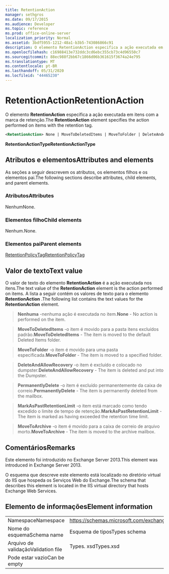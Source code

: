 ```yaml
---
title: RetentionAction
manager: sethgros
ms.date: 09/17/2015
ms.audience: Developer
ms.topic: reference
ms.prod: office-online-server
localization_priority: Normal
ms.assetid: 3bdf5955-1212-48a1-b3b5-743086866c91
description: O elemento RetentionAction especifica a ação executada em itens com a marca de retenção.
ms.openlocfilehash: c16988413e732ddc3cd6ebc355cb73c4d96550c7
ms.sourcegitcommit: 88ec988f2bb67c1866d06b361615f3674a24e795
ms.translationtype: MT
ms.contentlocale: pt-BR
ms.lasthandoff: 05/31/2020
ms.locfileid: "44465230"
---
```

# <a name="retentionaction"></a><span data-ttu-id="7e731-103">RetentionAction</span><span class="sxs-lookup"><span data-stu-id="7e731-103">RetentionAction</span></span>

<span data-ttu-id="7e731-104">O elemento **RetentionAction** especifica a ação executada em itens com a marca de retenção.</span><span class="sxs-lookup"><span data-stu-id="7e731-104">The **RetentionAction** element specifies the action performed on items with the retention tag.</span></span> 
  
```XML
<RetentionAction> None | MoveToDeletedItems | MoveToFolder | DeleteAndAllowRecovery | PermanentlyDelete | MarkAsPastRetentionLimit | MoveToArchive <RetentionAction>
```

 <span data-ttu-id="7e731-105">**RetentionActionType**</span><span class="sxs-lookup"><span data-stu-id="7e731-105">**RetentionActionType**</span></span>
## <a name="attributes-and-elements"></a><span data-ttu-id="7e731-106">Atributos e elementos</span><span class="sxs-lookup"><span data-stu-id="7e731-106">Attributes and elements</span></span>

<span data-ttu-id="7e731-107">As seções a seguir descrevem os atributos, os elementos filhos e os elementos pai.</span><span class="sxs-lookup"><span data-stu-id="7e731-107">The following sections describe attributes, child elements, and parent elements.</span></span>
  
### <a name="attributes"></a><span data-ttu-id="7e731-108">Atributos</span><span class="sxs-lookup"><span data-stu-id="7e731-108">Attributes</span></span>

<span data-ttu-id="7e731-109">Nenhum</span><span class="sxs-lookup"><span data-stu-id="7e731-109">None.</span></span>
  
### <a name="child-elements"></a><span data-ttu-id="7e731-110">Elementos filho</span><span class="sxs-lookup"><span data-stu-id="7e731-110">Child elements</span></span>

<span data-ttu-id="7e731-111">Nenhum.</span><span class="sxs-lookup"><span data-stu-id="7e731-111">None.</span></span>
  
### <a name="parent-elements"></a><span data-ttu-id="7e731-112">Elementos pai</span><span class="sxs-lookup"><span data-stu-id="7e731-112">Parent elements</span></span>

[<span data-ttu-id="7e731-113">RetentionPolicyTag</span><span class="sxs-lookup"><span data-stu-id="7e731-113">RetentionPolicyTag</span></span>](retentionpolicytag.md)
  
## <a name="text-value"></a><span data-ttu-id="7e731-114">Valor de texto</span><span class="sxs-lookup"><span data-stu-id="7e731-114">Text value</span></span>

<span data-ttu-id="7e731-115">O valor de texto do elemento **RetentionAction** é a ação executada nos itens.</span><span class="sxs-lookup"><span data-stu-id="7e731-115">The text value of the **RetentionAction** element is the action performed on items.</span></span> <span data-ttu-id="7e731-116">A lista a seguir contém os valores de texto para o elemento **RetentionAction** .</span><span class="sxs-lookup"><span data-stu-id="7e731-116">The following list contains the text values for the **RetentionAction** element.</span></span> 
  
> <span data-ttu-id="7e731-117">**Nenhuma** -nenhuma ação é executada no item.</span><span class="sxs-lookup"><span data-stu-id="7e731-117">**None** - No action is performed on the item.</span></span> 
    
> <span data-ttu-id="7e731-118">**MoveToDeletedItems** -o item é movido para a pasta itens excluídos padrão.</span><span class="sxs-lookup"><span data-stu-id="7e731-118">**MoveToDeletedItems** - The item is moved to the default Deleted Items folder.</span></span> 
    
> <span data-ttu-id="7e731-119">**MoveToFolder** -o item é movido para uma pasta especificada.</span><span class="sxs-lookup"><span data-stu-id="7e731-119">**MoveToFolder** - The item is moved to a specified folder.</span></span> 
    
> <span data-ttu-id="7e731-120">**DeleteAndAllowRecovery** -o item é excluído e colocado no dumpster.</span><span class="sxs-lookup"><span data-stu-id="7e731-120">**DeleteAndAllowRecovery** - The item is deleted and put into the Dumpster.</span></span> 
    
> <span data-ttu-id="7e731-121">**PermanentlyDelete** -o item é excluído permanentemente da caixa de correio.</span><span class="sxs-lookup"><span data-stu-id="7e731-121">**PermanentlyDelete** - The item is permanently deleted from the mailbox.</span></span> 
    
> <span data-ttu-id="7e731-122">**MarkAsPastRetentionLimit** -o item está marcado como tendo excedido o limite de tempo de retenção.</span><span class="sxs-lookup"><span data-stu-id="7e731-122">**MarkAsPastRetentionLimit** - The item is marked as having exceeded the retention time limit.</span></span> 
    
> <span data-ttu-id="7e731-123">**MoveToArchive** -o item é movido para a caixa de correio de arquivo morto.</span><span class="sxs-lookup"><span data-stu-id="7e731-123">**MoveToArchive** - The item is moved to the archive mailbox.</span></span> 
    
## <a name="remarks"></a><span data-ttu-id="7e731-124">Comentários</span><span class="sxs-lookup"><span data-stu-id="7e731-124">Remarks</span></span>

<span data-ttu-id="7e731-125">Este elemento foi introduzido no Exchange Server 2013.</span><span class="sxs-lookup"><span data-stu-id="7e731-125">This element was introduced in Exchange Server 2013.</span></span>
  
<span data-ttu-id="7e731-126">O esquema que descreve este elemento está localizado no diretório virtual do IIS que hospeda os Serviços Web do Exchange.</span><span class="sxs-lookup"><span data-stu-id="7e731-126">The schema that describes this element is located in the IIS virtual directory that hosts Exchange Web Services.</span></span>
  
## <a name="element-information"></a><span data-ttu-id="7e731-127">Elemento de informações</span><span class="sxs-lookup"><span data-stu-id="7e731-127">Element information</span></span>

|||
|:-----|:-----|
|<span data-ttu-id="7e731-128">Namespace</span><span class="sxs-lookup"><span data-stu-id="7e731-128">Namespace</span></span>  <br/> |https://schemas.microsoft.com/exchange/services/2006/types  <br/> |
|<span data-ttu-id="7e731-129">Nome do esquema</span><span class="sxs-lookup"><span data-stu-id="7e731-129">Schema name</span></span>  <br/> |<span data-ttu-id="7e731-130">Esquema de tipos</span><span class="sxs-lookup"><span data-stu-id="7e731-130">Types schema</span></span>  <br/> |
|<span data-ttu-id="7e731-131">Arquivo de validação</span><span class="sxs-lookup"><span data-stu-id="7e731-131">Validation file</span></span>  <br/> |<span data-ttu-id="7e731-132">Types. xsd</span><span class="sxs-lookup"><span data-stu-id="7e731-132">Types.xsd</span></span>  <br/> |
|<span data-ttu-id="7e731-133">Pode estar vazio</span><span class="sxs-lookup"><span data-stu-id="7e731-133">Can be empty</span></span>  <br/> ||
   

